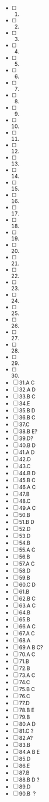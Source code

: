 - [ ] 1.
- [ ] 2.
- [ ] 3.
- [ ] 4.
- [ ] 5.
- [ ] 6.
- [ ] 7.
- [ ] 8.
- [ ] 9.
- [ ] 10.
- [ ] 11.
- [ ] 12.
- [ ] 13.
- [ ] 14.
- [ ] 15.
- [ ] 16.
- [ ] 17.
- [ ] 18.
- [ ] 19.
- [ ] 20.
- [ ] 21.
- [ ] 22.
- [ ] 23.
- [ ] 24.
- [ ] 25.
- [ ] 26.
- [ ] 27.
- [ ] 28.
- [ ] 29.
- [ ] 30.
- [ ] 31.A C
- [ ] 32.A D
- [ ] 33.B C
- [ ] 34.E
- [ ] 35.B D
- [ ] 36.B C
- [ ] 37.C
- [ ] 38.B E?
- [ ] 39.D?
- [ ] 40.B D
- [ ] 41.A D
- [ ] 42.D
- [ ] 43.C
- [ ] 44.B D 
- [ ] 45.B C
- [ ] 46.A C
- [ ] 47.B
- [ ] 48.C
- [ ] 49.A C
- [ ] 50.B
- [ ] 51.B D
- [ ] 52.D
- [ ] 53.D
- [ ] 54.B
- [ ] 55.A C
- [ ] 56.B 
- [ ] 57.A C
- [ ] 58.D
- [ ] 59.B
- [ ] 60.C D 
- [ ] 61.B
- [ ] 62.B C
- [ ] 63.A C
- [ ] 64.B 
- [ ] 65.B
- [ ] 66.A C 
- [ ] 67.A C 
- [ ] 68.A 
- [ ] 69.A B C?
- [ ] 70.A C
- [ ] 71.B
- [ ] 72.B 
- [ ] 73.A C
- [ ] 74.C
- [ ] 75.B C
- [ ] 76.C
- [ ] 77.D
- [ ] 78.B E
- [ ] 79.B
- [ ] 80.A D
- [ ] 81.C ?
- [ ] 82.A?
- [ ] 83.B 
- [ ] 84.A B E
- [ ] 85.D
- [ ] 86.E
- [ ] 87.B
- [ ] 88.B D ?
- [ ] 89.D
- [ ] 90.B ？